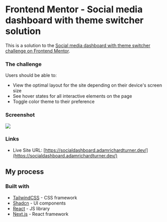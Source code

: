 # Frontend Mentor - Social media dashboard with theme switcher solution

This is a solution to the [Social media dashboard with theme switcher challenge on Frontend Mentor](https://www.frontendmentor.io/challenges/social-media-dashboard-with-theme-switcher-6oY8ozp_H).

### The challenge

Users should be able to:

- View the optimal layout for the site depending on their device's screen size
- See hover states for all interactive elements on the page
- Toggle color theme to their preference

### Screenshot

![](./screenshot.jpg)

### Links

- Live Site URL: [https://socialdashboard.adamrichardturner.dev/](https://socialdashboard.adamrichardturner.dev/)

## My process

### Built with

- [TailwindCSS](https://tailwindcss.com/) - CSS framework
- [Shadcn](https://shadcn.com/) - UI components
- [React](https://reactjs.org/) - JS library
- [Next.js](https://nextjs.org/) - React framework
